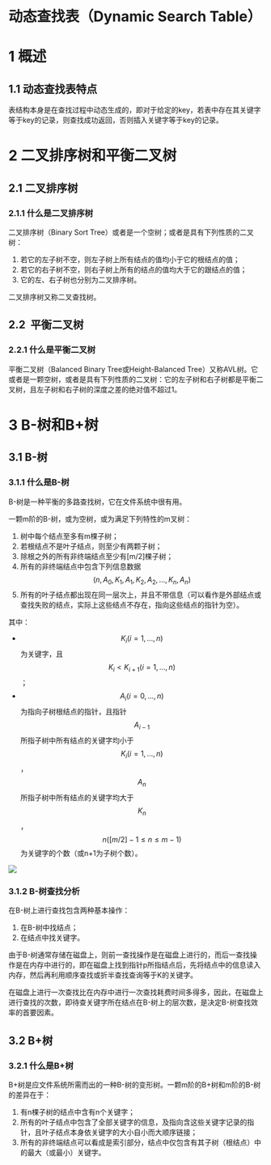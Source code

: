 # 动态查找表（Dynamic Search Table）

# 1 概述


## 1.1 动态查找表特点

表结构本身是在查找过程中动态生成的，即对于给定的key，若表中存在其关键字等于key的记录，则查找成功返回，否则插入关键字等于key的记录。

# 2 二叉排序树和平衡二叉树


## 2.1 二叉排序树


### 2.1.1 什么是二叉排序树

二叉排序树（Binary Sort Tree）或者是一个空树；或者是具有下列性质的二叉树：<br />

1. 若它的左子树不空，则左子树上所有结点的值均小于它的根结点的值；
2. 若它的右子树不空，则右子树上所有的结点的值均大于它的跟结点的值；
3. 它的左、右子树也分别为二叉排序树。


二叉排序树又称二叉查找树。

## 2.2  平衡二叉树


### 2.2.1 什么是平衡二叉树

平衡二叉树（Balanced Binary Tree或Height-Balanced Tree）又称AVL树。它或者是一颗空树，或者是具有下列性质的二叉树：它的左子树和右子树都是平衡二叉树，且左子树和右子树的深度之差的绝对值不超过1。

# 3 B-树和B+树


## 3.1 B-树


### 3.1.1 什么是B-树

B-树是一种平衡的多路查找树，它在文件系统中很有用。

一颗m阶的B-树，或为空树，或为满足下列特性的m叉树：

1. 树中每个结点至多有m棵子树；
2. 若根结点不是叶子结点，则至少有两颗子树；
3. 除根之外的所有非终端结点至少有[m/2]棵子树；
4. 所有的非终端结点中包含下列信息数据$$(n,A_0,K_1,A_1,K_2,A_2,...,K_n,A_n)$$
5. 所有的叶子结点都出现在同一层次上，并且不带信息（可以看作是外部结点或查找失败的结点，实际上这些结点不存在，指向这些结点的指针为空）。


其中：

- $$K_i(i=1,...,n)$$为关键字，且$$K_i<K_{i+1}(i=1,...,n)$$；
- $$A_i(i=0,...,n)$$为指向子树根结点的指针，且指针$$A_{i-1}$$所指子树中所有结点的关键字均小于$$K_i(i=1,...,n)$$，$$A_n$$所指子树中所有结点的关键字均大于$$K_n$$，$$n([m/2]-1\le n \le m-1)$$为关键字的个数（或n+1为子树个数）。

![](/home/zh/文档/ZhiShan-zh.github.io/media/dynamic_search_table_20200623104407.png)

### 3.1.2 B-树查找分析

在B-树上进行查找包含两种基本操作：

1. 在B-树中找结点；
2. 在结点中找关键字。

由于B-树通常存储在磁盘上，则前一查找操作是在磁盘上进行的，而后一查找操作是在内存中进行的，即在磁盘上找到指针p所指结点后，先将结点中的信息读入内存，然后再利用顺序查找或折半查找查询等于K的关键字。

在磁盘上进行一次查找比在内存中进行一次查找耗费时间多得多，因此，在磁盘上进行查找的次数，即待查关键字所在结点在B-树上的层次数，是决定B-树查找效率的首要因素。

## 3.2 B+树


### 3.2.1 什么是B+树

B+树是应文件系统所需而出的一种B-树的变形树。一颗m阶的B+树和m阶的B-树的差异在于：

1. 有n棵子树的结点中含有n个关键字；
2. 所有的叶子结点中包含了全部关键字的信息，及指向含这些关键字记录的指针，且叶子结点本身依关键字的大小自小而大顺序链接；
3. 所有的非终端结点可以看成是索引部分，结点中仅包含有其子树（根结点）中的最大（或最小）关键字。
